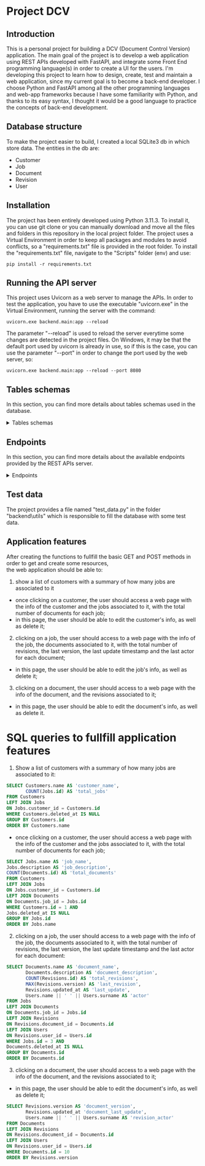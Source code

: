 # Project DCV

## Introduction
This is a personal project for building a DCV (Document Control Version) application.
The main goal of the project is to develop a web application using REST APIs developed
with FastAPI, and integrate some Front End programming language(s) in order to create a UI for the users.
I'm developing this project to learn how to design, create, test and maintain a web application,
since my current goal is to become a back-end developer.
I choose Python and FastAPI among all the other programming languages and web-app frameworks because I have
some familiarity with Python, and thanks to its easy syntax, I thought it would be a good language
to practice the concepts of back-end development.

## Database structure
To make the project easier to build, I created a local SQLite3 db in which store data.
The entities in the db are:
- Customer
- Job
- Document
- Revision
- User

## Installation
The project has been entirely developed using Python 3.11.3.
To install it, you can use git clone or you can manually download and move all the files and folders in this repository in the local project folder.
The project uses a Virtual Environment in order to keep all packages and modules to avoid conflicts, so a "requirements.txt" file is provided in the root folder.
To install the "requirements.txt" file, navigate to the "Scripts" folder (env) and use:
```
pip install -r requirements.txt
```

## Running the API server
This project uses Uvicorn as a web server to manage the APIs.
In order to test the application, you have to use the executable "uvicorn.exe" in the Virtual Environment, 
running the server with the command:
```
uvicorn.exe backend.main:app --reload
```

The parameter "--reload" is used to reload the server everytime some changes are detected in the project files.
On Windows, it may be that the default port used by uvicorn is already in use, so if this is the case, you can use the parameter "--port" in order
to change the port used by the web server, so:
```
uvicorn.exe backend.main:app --reload --port 8080
```

## Tables schemas
In this section, you can find more details about tables schemas used in the database.

<details>
	<summary>Tables schemas</summary>

### Customer Entity
Each Client has the following attributes:
class Customer(BaseModel):
- id
- name
- created_at
- updated_at
- deleted_at

#### Customer Relationships
For every Customer there can be more than one Job(s), so the relation between Customer and Jobs is 1 → N.

#### Table Structure
Considering what explained above, the data table will have the following structure:

```sql
CREATE TABLE "Customers" (
	"id"	INTEGER NOT NULL UNIQUE,
	"name"	TEXT NOT NULL,
	"created_at"	TEXT NOT NULL,
	"updated_at"	TEXT NOT NULL,
	"deleted_at"	TEXT,
	PRIMARY KEY("id" AUTOINCREMENT)
);
```

### Job Entity
Each Job has the following attributes:
- id
- name
- description
- created_at
- updated_at
- deleted_at
- customer_id (foreign key)

#### Job Relationships
For every Job there can be more than one Documents(s), so the relation between Jobs and Documents is 1 → N.

#### Table Structure
Considering what explained above, the data table will have the following structure:

```sql
CREATE TABLE "Jobs" (
	"id"	INTEGER NOT NULL UNIQUE,
	"name"	TEXT NOT NULL,
	"description"	TEXT NOT NULL,
	"created_at"	TEXT NOT NULL,
	"updated_at"	TEXT NOT NULL,
	"deleted_at"	TEXT,
	"customer_id"	INTEGER NOT NULL,
	FOREIGN KEY("customer_id") REFERENCES "Customers"("id"),
	PRIMARY KEY("id" AUTOINCREMENT)
)
```

### Document Entity
Each Document has the following attributes:
- id
- name
- description
- created_at
- updated_at
- deleted_at
- job_id (foreign key)

#### Document Relationships
For every Document there can be more than one Revisions, so the relation between Documents and Revisions is 1 → N.

#### Table Structure
Considering what explained above, the data table will have the following structure:

```sql
CREATE TABLE "Documents" (
	"id"	INTEGER NOT NULL UNIQUE,
	"name"	TEXT NOT NULL,
	"description"	TEXT NOT NULL,
	"created_at"	TEXT NOT NULL,
	"updated_at"	TEXT NOT NULL,
	"deleted_at"	TEXT,
	"job_id"	INTEGER NOT NULL,
	PRIMARY KEY("id" AUTOINCREMENT),
	FOREIGN KEY("job_id") REFERENCES "Jobs"("id")
)
```

### Revision Entity
Each Revision has the following attributes:
- id
- version
- description  
- file_path
- created_at
- updated_at
- deleted_at
- user_id
- document_id

#### Table Structure
Considering what explained above, the data table will have the following structure:

```sql
CREATE TABLE "Revisions" (
	"id"	INTEGER NOT NULL UNIQUE,
	"version"	TEXT NOT NULL,
	"description"	TEXT NOT NULL,
	"file_path"	TEXT NOT NULL,
	"created_at"	TEXT NOT NULL,
	"updated_at"	TEXT NOT NULL,
	"deleted_at"	TEXT,
	"user_id"	INTEGER NOT NULL,
	"document_id"	INTEGER NOT NULL,
	FOREIGN KEY("user_id") REFERENCES "Users"("id"),
	FOREIGN KEY("document_id") REFERENCES "Documents"("id"),
	PRIMARY KEY("id" AUTOINCREMENT)
)
```

### User Entity
Each User has the following attributes:
- id
- name
- surname
- email
- password
- created_at
- updated_at
- deleted_at
- access_level_id (foreign key) # for future use

#### Table Structure
Considering what explained above, the data table will have the following structure:

```sql
CREATE TABLE "Users" (
	"id"	INTEGER NOT NULL UNIQUE,
	"name"	TEXT NOT NULL,
	"surname"	TEXT NOT NULL,
	"email"	TEXT NOT NULL,
	"password"	TEXT NOT NULL,
	"created_at"	TEXT NOT NULL,
	"updated_at"	TEXT NOT NULL,
	"deleted_at"	TEXT,
	"access_level_id"	INTEGER NOT NULL,
	PRIMARY KEY("id" AUTOINCREMENT)
)
```

</details>

## Endpoints
In this section, you can find more details about the available endpoints provided by the REST APIs server.

<details>
	<summary>Endpoints</summary>

The available endpoints are:
- /customers
- /jobs
- /documents
- /revisions
- /users

For each endpoint, there is a GET metod without any parameters (query all data), and a GET method with the id path parameter, like:
```
/customers/customer_id
```
where customer_id is a positive integer greater than 0.

As well as the GET method, for each endpoint there is a POST method to create a resource in the database.

</details>

## Test data
The project provides a file named "test_data.py" in the folder "backend\utils\" which is responsible to fill the database with some test data.

## Application features
After creating the functions to fullfill the basic GET and POST methods in order to get and create some resources,  
the web application should be able to:
1. show a list of customers with a summary of how many jobs are associated to it
- once clicking on a customer, the user should access a web page with the info of the customer and the jobs associated to it, with the total number of documents for each job;
- in this page, the user should be able to edit the customer's info, as well as delete it;
2. clicking on a job, the user should access to a web page with the info of the job, the documents associated to it, with the total number of revisions, the last version, the last update timestamp and the last actor for each document;
- in this page, the user should be able to edit the job's info, as well as delete it;
3. clicking on a document, the user should access to a web page with the info of the document, and the revisions associated to it;
- in this page, the user should be able to edit the document's info, as well as delete it.

# SQL queries to fullfill application features
1. Show a list of customers with a summary of how many jobs are associated to it:
```sql
SELECT Customers.name AS 'customer_name',
	   COUNT(Jobs.id) AS 'total_jobs'
FROM Customers
LEFT JOIN Jobs
ON Jobs.customer_id = Customers.id
WHERE Customers.deleted_at IS NULL
GROUP BY Customers.id
ORDER BY Customers.name
```
- once clicking on a customer, the user should access a web page with the info of the customer and the jobs associated to it, with the total number of documents for each job;
```sql
SELECT Jobs.name AS 'job_name',
Jobs.description AS 'job_description',
COUNT(Documents.id) AS 'total_documents'
FROM Customers
LEFT JOIN Jobs
ON Jobs.customer_id = Customers.id
LEFT JOIN Documents
ON Documents.job_id = Jobs.id
WHERE Customers.id = 1 AND
Jobs.deleted_at IS NULL 
GROUP BY Jobs.id
ORDER BY Jobs.name
```

2. clicking on a job, the user should access to a web page with the info of the job, the documents associated to it, with the total number of revisions, the last version, the last update timestamp and the last actor for each document:
```sql
SELECT Documents.name AS 'document_name',
	   Documents.description AS 'document_description',
	   COUNT(Revisions.id) AS 'total_revisions',
	   MAX(Revisions.version) AS 'last_revision',
	   Revisions.updated_at AS 'last_update',
	   Users.name || ' ' || Users.surname AS 'actor'
FROM Jobs
LEFT JOIN Documents
ON Documents.job_id = Jobs.id
LEFT JOIN Revisions
ON Revisions.document_id = Documents.id
LEFT JOIN Users
ON Revisions.user_id = Users.id
WHERE Jobs.id = 3 AND
Documents.deleted_at IS NULL 
GROUP BY Documents.id
ORDER BY Documents.id
```

3. clicking on a document, the user should access to a web page with the info of the document, and the revisions associated to it;
- in this page, the user should be able to edit the document's info, as well as delete it;
```sql
SELECT Revisions.version AS 'document_version',
	   Revisions.updated_at 'document_last_update',
	   Users.name || ' ' || Users.surname AS 'revision_actor'
FROM Documents
LEFT JOIN Revisions
ON Revisions.document_id = Documents.id
LEFT JOIN Users
ON Revisions.user_id = Users.id
WHERE Documents.id = 10
ORDER BY Revisions.version
```